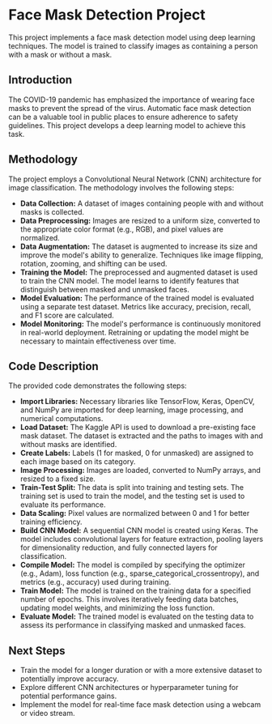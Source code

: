  <h1>Face Mask Detection Project</h1>
  <p>This project implements a face mask detection model using deep learning techniques. The model is trained to classify images as containing a person with a mask or without a mask.</p>

  <h2>Introduction</h2>
  <p>The COVID-19 pandemic has emphasized the importance of wearing face masks to prevent the spread of the virus. Automatic face mask detection can be a valuable tool in public places to ensure adherence to safety guidelines. This project develops a deep learning model to achieve this task.</p>

  <h2>Methodology</h2>
  <p>The project employs a Convolutional Neural Network (CNN) architecture for image classification. The methodology involves the following steps:</p>
  <ul>
    <li><strong>Data Collection:</strong> A dataset of images containing people with and without masks is collected.</li>
    <li><strong>Data Preprocessing:</strong> Images are resized to a uniform size, converted to the appropriate color format (e.g., RGB), and pixel values are normalized.</li>
    <li><strong>Data Augmentation:</strong> The dataset is augmented to increase its size and improve the model's ability to generalize. Techniques like image flipping, rotation, zooming, and shifting can be used.</li>
    <li><strong>Training the Model:</strong> The preprocessed and augmented dataset is used to train the CNN model. The model learns to identify features that distinguish between masked and unmasked faces.</li>
    <li><strong>Model Evaluation:</strong> The performance of the trained model is evaluated using a separate test dataset. Metrics like accuracy, precision, recall, and F1 score are calculated.</li>
    <li><strong>Model Monitoring:</strong> The model's performance is continuously monitored in real-world deployment. Retraining or updating the model might be necessary to maintain effectiveness over time.</li>
  </ul>

  <h2>Code Description</h2>
  <p>The provided code demonstrates the following steps:</p>
  <ul>
    <li><strong>Import Libraries:</strong> Necessary libraries like TensorFlow, Keras, OpenCV, and NumPy are imported for deep learning, image processing, and numerical computations.</li>
    <li><strong>Load Dataset:</strong> The Kaggle API is used to download a pre-existing face mask dataset. The dataset is extracted and the paths to images with and without masks are identified.</li>
    <li><strong>Create Labels:</strong> Labels (1 for masked, 0 for unmasked) are assigned to each image based on its category.</li>
    <li><strong>Image Processing:</strong> Images are loaded, converted to NumPy arrays, and resized to a fixed size.</li>
    <li><strong>Train-Test Split:</strong> The data is split into training and testing sets. The training set is used to train the model, and the testing set is used to evaluate its performance.</li>
    <li><strong>Data Scaling:</strong> Pixel values are normalized between 0 and 1 for better training efficiency.</li>
    <li><strong>Build CNN Model:</strong> A sequential CNN model is created using Keras. The model includes convolutional layers for feature extraction, pooling layers for dimensionality reduction, and fully connected layers for classification.</li>
    <li><strong>Compile Model:</strong> The model is compiled by specifying the optimizer (e.g., Adam), loss function (e.g., sparse_categorical_crossentropy), and metrics (e.g., accuracy) used during training.</li>
    <li><strong>Train Model:</strong> The model is trained on the training data for a specified number of epochs. This involves iteratively feeding data batches, updating model weights, and minimizing the loss function.</li>
    <li><strong>Evaluate Model:</strong> The trained model is evaluated on the testing data to assess its performance in classifying masked and unmasked faces.</li>
  </ul>

  <h2>Next Steps</h2>
  <ul>
    <li>Train the model for a longer duration or with a more extensive dataset to potentially improve accuracy.</li>
    <li>Explore different CNN architectures or hyperparameter tuning for potential performance gains.</li>
    <li>Implement the model for real-time face mask detection using a webcam or video stream.</li>
  </ul>
</body>
